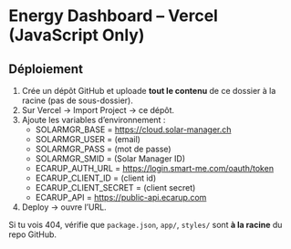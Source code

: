 # Energy Dashboard – Vercel (JavaScript Only)

## Déploiement
1) Crée un dépôt GitHub et uploade **tout le contenu** de ce dossier à la racine (pas de sous-dossier).
2) Sur Vercel → Import Project → ce dépôt.
3) Ajoute les variables d’environnement :
   - SOLARMGR_BASE = https://cloud.solar-manager.ch
   - SOLARMGR_USER = (email)
   - SOLARMGR_PASS = (mot de passe)
   - SOLARMGR_SMID = (Solar Manager ID)
   - ECARUP_AUTH_URL = https://login.smart-me.com/oauth/token
   - ECARUP_CLIENT_ID = (client id)
   - ECARUP_CLIENT_SECRET = (client secret)
   - ECARUP_API = https://public-api.ecarup.com
4) Deploy → ouvre l’URL.

Si tu vois 404, vérifie que `package.json`, `app/`, `styles/` sont **à la racine** du repo GitHub.
